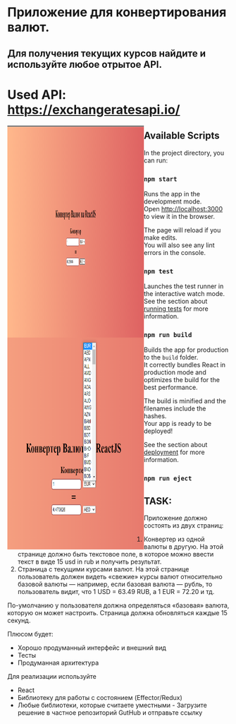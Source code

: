 # Приложение для конвертирования валют.

## Для получения текущих курсов найдите и используйте любое отрытое API.

# Used API: https://exchangeratesapi.io/

<a href="url"><img src="https://github.com/JonTimus/currency_converter/blob/master/public/1.png" align="left" height="480" width="310" ></a>
<a href="url"><img src="https://github.com/JonTimus/currency_converter/blob/master/public/2.png" align="left" height="480" width="310" ></a>

## Available Scripts

In the project directory, you can run:

### `npm start`

Runs the app in the development mode.\
Open [http://localhost:3000](http://localhost:3000) to view it in the browser.

The page will reload if you make edits.\
You will also see any lint errors in the console.

### `npm test`

Launches the test runner in the interactive watch mode.\
See the section about [running tests](https://facebook.github.io/create-react-app/docs/running-tests) for more information.

### `npm run build`

Builds the app for production to the `build` folder.\
It correctly bundles React in production mode and optimizes the build for the best performance.

The build is minified and the filenames include the hashes.\
Your app is ready to be deployed!

See the section about [deployment](https://facebook.github.io/create-react-app/docs/deployment) for more information.

### `npm run eject`

## TASK:

Приложение должно состоять из двух страниц:

1. Конвертер из одной валюты в другую. На этой странице должно быть текстовое поле, в которое можно ввести текст в виде 15 usd in rub и получить результат.
2. Страница с текущими курсами валют. На этой странице пользователь должен видеть «свежие» курсы валют относительно базовой валюты — например, если базовая валюта — рубль, то пользователь видит, что 1 USD = 63.49 RUB, а 1 EUR = 72.20 и тд.

По-умолчанию у пользователя должна определяться «базовая» валюта, которую он может настроить.
Страница должна обновляться каждые 15 секунд.

Плюсом будет:

- Хорошо продуманный интерфейс и внешний вид
- Тесты
- Продуманная архитектура

Для реализации используйте

- React
- Библиотеку для работы с состоянием (Effector/Redux)
- Любые библиотеки, которые считаете уместными - Загрузите решение в частное репозиторий GutHub и отправьте ссылку
